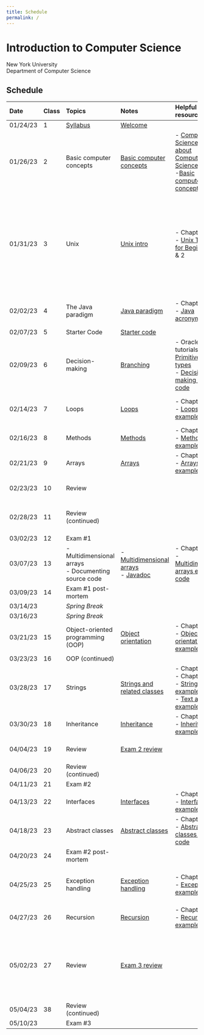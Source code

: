 ```yaml
---
title: Schedule
permalink: /
---
```


# Introduction to Computer Science

New York University  
Department of Computer Science

## Schedule

| Date     | Class | Topics                                                   | Notes                                                                                     | Helpful resources                                                                                                                                                                                                                                  | Quiz due                                                               | Exercise due                                                                                                                                                                                                                                                                                                                                                                       |
| :------- | :---- | :------------------------------------------------------- | :---------------------------------------------------------------------------------------- | :------------------------------------------------------------------------------------------------------------------------------------------------------------------------------------------------------------------------------------------------- | :--------------------------------------------------------------------- | :--------------------------------------------------------------------------------------------------------------------------------------------------------------------------------------------------------------------------------------------------------------------------------------------------------------------------------------------------------------------------------- |
| 01/24/23 | 1     | [Syllabus](./syllabus)                                   | [Welcome](./slides/welcome)                                                               |                                                                                                                                                                                                                                                    |                                                                        |                                                                                                                                                                                                                                                                                                                                                                                    |
| 01/26/23 | 2     | Basic computer concepts                                  | [Basic computer concepts](./slides/basic-computer-concepts)                               | - [Computer Science: Not about Computers, Not Science](./content/assets/Computer_Science_Not_About_Computers_Not_a_Science.pdf)<br /> -[Basic computer concepts](https://nyu-python-programming.github.io/course-material/basic-computer-concepts) |                                                                        |                                                                                                                                                                                                                                                                                                                                                                                    |
| 01/31/23 | 3     | Unix                                                     | [Unix intro](./slides/unix-intro)                                                         | - Chapter 1<br />- [Unix Tutorial for Beginners](http://www.ee.surrey.ac.uk/Teaching/Unix/), 1 & 2                                                                                                                                                 | [Basic computer concepts](https://forms.gle/189nkydSLaJimmBz9)         | Assignment 0:<br />- [Consent form](https://forms.gle/yGVvSp4j2cobPsRP7)<br />- Install [OpenJDK 8](https://github.com/AdoptOpenJDK/openjdk8-binaries/releases/tag/jdk8u242-b08)<br />- Install [Visual Studio Code](https://code.visualstudio.com/) and [Extension Pack for Java](https://marketplace.visualstudio.com/items?itemName=vscjava.vscode-java-pack)<br />- Join Slack |
| 02/02/23 | 4     | The Java paradigm                                        | [Java paradigm](./slides/java-paradigm)                                                   | - Chapter 2<br />- [Java acronyms](https://www.javatpoint.com/difference-between-jdk-jre-and-jvm#jre)                                                                                                                                              | [Unix](https://forms.gle/U87dpDoC9fiEK5WW9)                            | Assignment 1:<br />- [GitHub practice run](https://classroom.github.com/a/aYsMWwNv)                                                                                                                                                                                                                                                                                                |
| 02/07/23 | 5     | Starter Code                                             | [Starter code](./slides/starter-code)                                                     |                                                                                                                                                                                                                                                    |                                                                        |                                                                                                                                                                                                                                                                                                                                                                                    |
| 02/09/23 | 6     | Decision-making                                          | [Branching](./slides/branching)                                                           | - Oracle tutorials: [Primitive data types](https://docs.oracle.com/javase/tutorial/java/nutsandbolts/datatypes.html)<br />- [Decision-making example code](https://github.com/nyu-java-programming/decision-making-examples)                       | [Java paradigm](https://forms.gle/maQkkKyyhaeQvbrJ7)                   |                                                                                                                                                                                                                                                                                                                                                                                    |
| 02/14/23 | 7     | Loops                                                    | [Loops](./slides/loops)                                                                   | - Chapter 5<br />- [Loops example code](https://github.com/nyu-java-programming/loops-examples)                                                                                                                                                    | [Branching](https://forms.gle/SboTS5pj1rNkNRwG9)                       | Assignment 2:<br />- [Basic programming](https://classroom.github.com/a/KMnpqSvK)                                                                                                                                                                                                                                                                                                  |
| 02/16/23 | 8     | Methods                                                  | [Methods](./slides/methods)                                                               | - Chapter 6<br />- [Methods example code](https://github.com/nyu-java-programming/methods-examples)                                                                                                                                                | [Loops](https://forms.gle/ZuG2ZFEdjabpbzvD9)                           |                                                                                                                                                                                                                                                                                                                                                                                    |
| 02/21/23 | 9     | Arrays                                                   | [Arrays](./slides/arrays)                                                                 | - Chapter 7<br />- [Arrays example code](https://github.com/nyu-java-programming/array-examples)                                                                                                                                                   | [Methods](https://forms.gle/urWWgC4uTED3K2oe7)                         |                                                                                                                                                                                                                                                                                                                                                                                    |
| 02/23/23 | 10    | Review                                                   |                                                                                           |                                                                                                                                                                                                                                                    | [Arrays](https://forms.gle/uVkFxd9AQpHQq98Y6)                          | Assignment 3:<br />- [Blackjack](https://classroom.github.com/a/VmBR5ONR)                                                                                                                                                                                                                                                                                                          |
| 02/28/23 | 11    | Review (continued)                                       |                                                                                           |                                                                                                                                                                                                                                                    |                                                                        | Assignment 4:<br />- [Text analysis](https://classroom.github.com/a/AdnWn1Xk)                                                                                                                                                                                                                                                                                                      |
| 03/02/23 | 12    | Exam #1                                                  |                                                                                           |                                                                                                                                                                                                                                                    |                                                                        |                                                                                                                                                                                                                                                                                                                                                                                    |
| 03/07/23 | 13    | - Multidimensional arrays<br />- Documenting source code | - [Multidimensional arrays](./slides/arrays-multidimensional)<br />- [Javadoc](./javadoc) | - Chapter 8<br />- [Multidimensional arrays example code](https://github.com/nyu-java-programming/multidimensional-array-examples)                                                                                                                 |                                                                        |                                                                                                                                                                                                                                                                                                                                                                                    |
| 03/09/23 | 14    | Exam #1 post-mortem                                      |                                                                                           |                                                                                                                                                                                                                                                    | [Multidimensional arrays](https://forms.gle/5NPSCmHyfcMokwqr6)         |                                                                                                                                                                                                                                                                                                                                                                                    |
| 03/14/23 |       | _Spring Break_                                           |                                                                                           |                                                                                                                                                                                                                                                    |                                                                        |                                                                                                                                                                                                                                                                                                                                                                                    |
| 03/16/23 |       | _Spring Break_                                           |                                                                                           |                                                                                                                                                                                                                                                    |                                                                        |                                                                                                                                                                                                                                                                                                                                                                                    |
| 03/21/23 | 15    | Object-oriented programming (OOP)                        | [Object orientation](./slides/object-orientation)                                         | - Chapter 9<br />- [Object orientation example code](https://github.com/nyu-java-programming/simple-object-examples)                                                                                                                               |                                                                        |                                                                                                                                                                                                                                                                                                                                                                                    |
| 03/23/23 | 16    | OOP (continued)                                          |                                                                                           |                                                                                                                                                                                                                                                    |                                                                        |                                                                                                                                                                                                                                                                                                                                                                                    |
| 03/28/23 | 17    | Strings                                                  | [Strings and related classes](./slides/strings-as-objects)                                | - Chapter 4<br />- Chapter 10<br />- [Strings basic example code](https://github.com/nyu-java-programming/string-examples)<br />- [Text alignment example code](https://github.com/nyu-java-programming/text-alignment)                            | [Object orientation](https://forms.gle/vtGefFjsSuLWpwUG9)              |                                                                                                                                                                                                                                                                                                                                                                                    |
| 03/30/23 | 18    | Inheritance                                              | [Inheritance](./slides/inheritance)                                                       | - Chapter 11<br />- [Inheritance example code](https://github.com/nyu-java-programming/simple-inheritance-example)                                                                                                                                 | [String and related classes](https://forms.gle/eoqJ2wcndKNp18kt7)      |                                                                                                                                                                                                                                                                                                                                                                                    |
| 04/04/23 | 19    | Review                                                   | [Exam 2 review](./slides/exam-2-review)                                                   |                                                                                                                                                                                                                                                    | [Inheritance and polymorphism](https://forms.gle/w6QQSJTXjXNVmSJS9)    | Assignment 5:<br />- [Open data](https://classroom.github.com/a/s02V0fmQ)                                                                                                                                                                                                                                                                                                          |
| 04/06/23 | 20    | Review (continued)                                       |                                                                                           |                                                                                                                                                                                                                                                    |                                                                        |                                                                                                                                                                                                                                                                                                                                                                                    |
| 04/11/23 | 21    | Exam #2                                                  |                                                                                           |                                                                                                                                                                                                                                                    |                                                                        |                                                                                                                                                                                                                                                                                                                                                                                    |
| 04/13/23 | 22    | Interfaces                                               | [Interfaces](./slides/interfaces)                                                         | - Chapter 13<br />- [Interfaces example code](https://github.com/nyu-java-programming/interface-examples)                                                                                                                                          |                                                                        |                                                                                                                                                                                                                                                                                                                                                                                    |
| 04/18/23 | 23    | Abstract classes                                         | [Abstract classes](./slides/abstract-classes)                                             | - Chapter 13<br />- [Abstract classes example code](https://github.com/nyu-java-programming/abstract-classes-examples)                                                                                                                             |                                                                        | Assignment 6:<br />- [Virtual moped](https://classroom.github.com/a/qFUUQaDM)                                                                                                                                                                                                                                                                                                      |
| 04/20/23 | 24    | Exam #2 post-mortem                                      |                                                                                           |                                                                                                                                                                                                                                                    |                                                                        |                                                                                                                                                                                                                                                                                                                                                                                    |
| 04/25/23 | 25    | Exception handling                                       | [Exception handling](./slides/exception-handling)                                         | - Chapter 12<br />- [Exceptions example code](https://github.com/nyu-java-programming/exceptions-examples)                                                                                                                                         | [Interfaces and abstract classes](https://forms.gle/xf6SyaF4hFd2Uqrp8) | Assignment 7:<br />- [Interfaces and abstract classes](https://classroom.github.com/a/TddmUEfc)                                                                                                                                                                                                                                                                                    |
| 04/27/23 | 26    | Recursion                                                | [Recursion](./slides/recursion)                                                           | - Chapter 18<br />- [Recursion example code](https://github.com/nyu-java-programming/recursion-examples)                                                                                                                                           | [Exceptions](https://forms.gle/Cj45tm8JHsREMEmy6)                      |                                                                                                                                                                                                                                                                                                                                                                                    |
| 05/02/23 | 27    | Review                                                   | [Exam 3 review](./slides/exam-3-review)                                                   |                                                                                                                                                                                                                                                    |                                                                        | Assignment 8:<br />- [Recursion](https://classroom.github.com/a/WD5F-xLA)<br /><br />**No late assignments accepted past this date**                                                                                                                                                                                                                                               |
| 05/04/23 | 38    | Review (continued)                                       |                                                                                           |                                                                                                                                                                                                                                                    |                                                                        |                                                                                                                                                                                                                                                                                                                                                                                    |
| 05/10/23 |       | Exam #3                                                  |                                                                                           |                                                                                                                                                                                                                                                    |                                                                        |                                                                                                                                                                                                                                                                                                                                                                                    |
